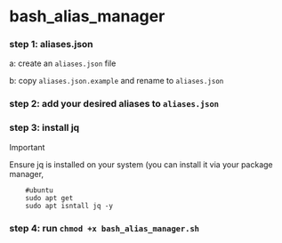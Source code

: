 # bash_alias_manager

### step 1: aliases.json
a: create an `aliases.json` file

b: copy `aliases.json.example` and rename to `aliases.json`

### step 2: add your desired aliases to `aliases.json`

### step 3: install jq
> [!IMPORTANT]
>  Ensure jq is installed on your system (you can install it via your package manager,
```
    #ubuntu
    sudo apt get
    sudo apt isntall jq -y

```

### step 4: run `chmod +x bash_alias_manager.sh`